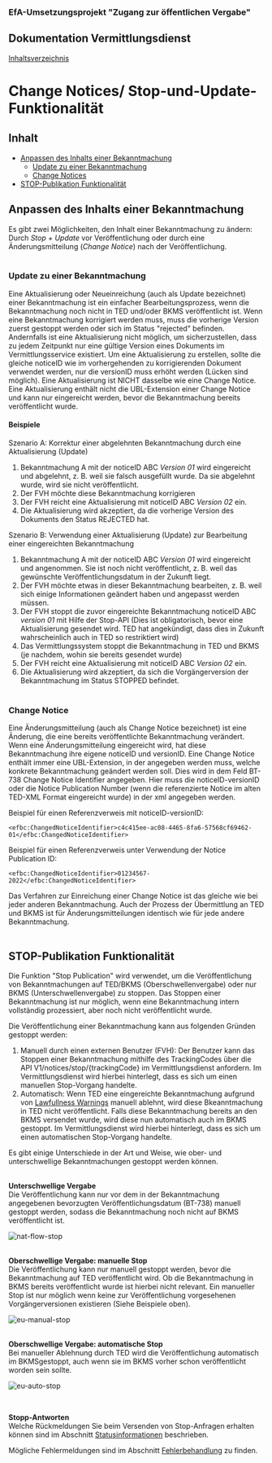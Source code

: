 ### EfA-Umsetzungsprojekt "Zugang zur öffentlichen Vergabe"
## Dokumentation Vermittlungsdienst
[Inhaltsverzeichnis](/documentation/documentation.md)
<br>

# Change Notices/ Stop-und-Update-Funktionalität

## Inhalt
- [Anpassen des Inhalts einer Bekanntmachung](#stop-oder-change)
    - [Update zu einer Bekanntmachung](#update)
	- [Change Notices](#change-notice)
- [STOP-Publikation Funktionalität](#stop-func)

## Anpassen des Inhalts einer Bekanntmachung<span id='stop-oder-change'>
Es gibt zwei Möglichkeiten, den Inhalt einer Bekanntmachung zu ändern: Durch *Stop + Update* vor Veröffentlichung oder durch eine Änderungsmitteilung (*Change Notice*) nach der Veröffentlichung.
<br><br>

### Update zu einer Bekanntmachung<span id='update'>
Eine Aktualisierung oder Neueinreichung (auch als Update bezeichnet) einer Bekanntmachung ist ein einfacher Bearbeitungsprozess, wenn die Bekanntmachung noch nicht in TED und/oder BKMS veröffentlicht ist. Wenn eine Bekanntmachung korrigiert werden muss, muss die vorherige Version zuerst gestoppt werden oder sich im Status "rejected" befinden. Andernfalls ist eine Aktualisierung nicht möglich, um sicherzustellen, dass zu jedem Zeitpunkt nur eine gültige Version eines Dokuments im Vermittlungsservice existiert. Um eine Aktualisierung zu erstellen, sollte die gleiche noticeID wie im vorhergehenden zu korrigierenden Dokument verwendet werden, nur die versionID muss erhöht werden (Lücken sind möglich). Eine Aktualisierung ist NICHT dasselbe wie eine Change Notice. Eine Aktualisierung enthält nicht die UBL-Extension einer Change Notice und kann nur eingereicht werden, bevor die Bekanntmachung bereits veröffentlicht wurde.
<br>

#### **Beispiele**

Szenario A: Korrektur einer abgelehnten Bekanntmachung durch eine Aktualisierung (Update)

1. Bekanntmachung A mit der noticeID ABC *Version 01* wird eingereicht und abgelehnt, z. B. weil sie falsch ausgefüllt wurde. Da sie abgelehnt wurde, wird sie nicht veröffentlicht.
2. Der FVH möchte diese Bekanntmachung korrigieren
3. Der FVH reicht eine Aktualisierung mit noticeID ABC *Version 02* ein.
4. Die Aktualisierung wird akzeptiert, da die vorherige Version des Dokuments den Status REJECTED hat.

Szenario B: Verwendung einer Aktualisierung (Update) zur Bearbeitung einer eingereichten Bekanntmachung

1. Bekanntmachung A mit der noticeID ABC *Version 01* wird eingereicht und angenommen. Sie ist noch nicht veröffentlicht, z. B. weil das gewünschte Veröffentlichungsdatum in der Zukunft liegt.
2. Der FVH möchte etwas in dieser Bekanntmachung bearbeiten, z. B. weil sich einige Informationen geändert haben und angepasst werden müssen.
3. Der FVH stoppt die zuvor eingereichte Bekanntmachung noticeID ABC *version 01* mit Hilfe der Stop-API (Dies ist obligatorisch, bevor eine Aktualisierung gesendet wird. TED hat angekündigt, dass dies in Zukunft wahrscheinlich auch in TED so restriktiert wird)
4. Das Vermittlungssystem stoppt die Bekanntmachung in TED und BKMS (je nachdem, wohin sie bereits gesendet wurde)
5. Der FVH reicht eine Aktualisierung mit noticeID ABC *Version 02* ein.
6. Die Aktualisierung wird akzeptiert, da sich die Vorgängerversion der Bekanntmachung im Status STOPPED befindet.
<br><br>

### Change Notice<span id='change-notice'>
Eine Änderungsmitteilung (auch als Change Notice bezeichnet) ist eine Änderung, die eine bereits veröffentlichte Bekanntmachung verändert. Wenn eine Änderungsmitteilung eingereicht wird, hat diese Bekanntmachung ihre eigene noticeID und versionID. Eine Change Notice enthält immer eine UBL-Extension, in der angegeben werden muss, welche konkrete Bekanntmachung geändert werden soll. Dies wird in dem Feld BT-738 Change Notice Identifier angegeben. Hier muss die noticeID-versionID oder die Notice Publication Number (wenn die referenzierte Notice im alten TED-XML Format eingereicht wurde) in der xml angegeben werden.

Beispiel für einen Referenzverweis mit noticeID-versionID:

`<efbc:ChangedNoticeIdentifier>c4c415ee-ac08-4465-8fa6-57568cf69462-01</efbc:ChangedNoticeIdentifier>`

Beispiel für einen Referenzverweis unter Verwendung der Notice Publication ID:

`<efbc:ChangedNoticeIdentifier>01234567-2022</efbc:ChangedNoticeIdentifier>`

Das Verfahren zur Einreichung einer Change Notice ist das gleiche wie bei jeder anderen Bekanntmachung. Auch der Prozess der Übermittlung an TED und BKMS ist für Änderungsmitteilungen identisch wie für jede andere Bekanntmachung.
<br><br>

## STOP-Publikation Funktionalität<span id='stop-func'>
Die Funktion "Stop Publication" wird verwendet, um die Veröffentlichung von Bekanntmachungen auf TED/BKMS (Oberschwellenvergabe) oder nur BKMS (Unterschwellenvergabe) zu stoppen. Das Stoppen einer Bekanntmachung ist nur möglich, wenn eine Bekanntmachung intern vollständig prozessiert, aber noch nicht veröffentlicht wurde. 

Die Veröffentlichung einer Bekanntmachung kann aus folgenden Gründen gestoppt werden:
1. Manuell durch einen externen Benutzer (FVH):
Der Benutzer kann das Stoppen einer Bekanntmachung mithilfe des TrackingCodes über die API V1/notices/stop/{trackingCode} im Vermittlungsdienst anfordern. Im Vermittlungsdienst wird hierbei hinterlegt, dass es sich um einen manuellen Stop-Vorgang handelte.
2. Automatisch: Wenn TED eine eingereichte Bekanntmachung aufgrund von [Lawfullness Warnings](Fehlerbehandlung.md/#lawfullness) manuell ablehnt, wird diese Bkeanntmachung in TED nicht veröffentlicht. Falls diese Bekanntmachung bereits an den BKMS versendet wurde, wird diese nun automatisch auch im BKMS gestoppt. Im Vermittlungsdienst wird hierbei hinterlegt, dass es sich um einen automatischen Stop-Vorgang handelte.

Es gibt einige Unterschiede in der Art und Weise, wie ober- und  unterschwellige Bekanntmachungen gestoppt werden können.
 <br> <br>

**Unterschwellige Vergabe** <br>
Die Veröffentlichung kann nur vor dem in der Bekanntmachung angegebenen bevorzugten Veröffentlichungsdatum (BT-738) manuell gestoppt werden, sodass die Bekanntmachung noch nicht auf BKMS veröffentlicht ist.

![nat-flow-stop](images/nat-flow-stop.png)
 <br> <br>

**Oberschwellige Vergabe: manuelle Stop** <br>
Die Veröffentlichung kann nur manuell gestoppt werden, bevor die Bekanntmachung auf TED veröffentlicht wird. Ob die Bekanntmachung in BKMS bereits veröffentlicht wurde ist hierbei nicht relevant. Ein manueller Stop ist nur möglich wenn keine zur Veröffentlichung vorgesehenen Vorgängerversionen existieren (Siehe Beispiele oben).

![eu-manual-stop](images/eu-manual-stop.png)
 <br> <br>

**Oberschwellige Vergabe: automatische Stop** <br>
Bei manueller Ablehnung durch TED wird die Veröffentlichung automatisch im BKMSgestoppt, auch wenn sie im BKMS vorher schon veröffentlicht worden sein sollte. 

![eu-auto-stop](images/eu-auto-stop.png)

 <br>

**Stopp-Antworten** <br>
Welche Rückmeldungen Sie beim Versenden von Stop-Anfragen erhalten können sind im Abschnitt [Statusinformationen](/documentation/Status_information.md) beschrieben.

Mögliche Fehlermeldungen sind im Abschnitt [Fehlerbehandlung](/documentation/Fehlerbehandlung.md) zu finden.